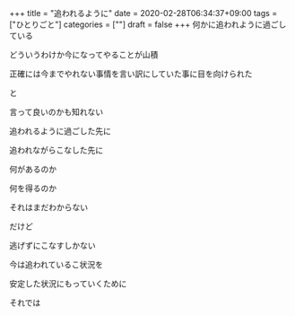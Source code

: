 +++
title = "追われるように"
date = 2020-02-28T06:34:37+09:00
tags = ["ひとりごと"]
categories = [""]
draft = false
+++
何かに追われように過ごしている

どういうわけか今になってやることが山積

正確には今までやれない事情を言い訳にしていた事に目を向けられた

と

言って良いのかも知れない

追われるように過ごした先に

追われながらこなした先に

何があるのか

何を得るのか

それはまだわからない

だけど

逃げずにこなすしかない

今は追われているこ状況を

安定した状況にもっていくために

それでは
